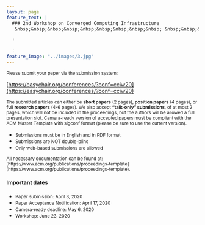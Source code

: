 ```yaml
---
layout: page
feature_text: | 
  ### 2nd Workshop on Converged Computing Infrastructure
   &nbsp;&nbsp;&nbsp;&nbsp;&nbsp;&nbsp;&nbsp;&nbsp;&nbsp; &nbsp;&nbsp;&nbsp;&nbsp;&nbsp;&nbsp;&nbsp;&nbsp;&nbsp; &nbsp;&nbsp;&nbsp;&nbsp;&nbsp;&nbsp;&nbsp;&nbsp;&nbsp; &nbsp;&nbsp;&nbsp;&nbsp;&nbsp;&nbsp;&nbsp;&nbsp;&nbsp;  &nbsp;&nbsp;&nbsp;&nbsp;&nbsp;&nbsp;&nbsp;&nbsp;&nbsp; &nbsp;&nbsp;&nbsp;&nbsp;&nbsp;&nbsp;&nbsp;&nbsp;&nbsp; June 23, 2020 Stockholm, Sweden

  :

  :
feature_image: "../images/3.jpg"
---
```

<small>
Please submit your paper via the submission system:</small>

[https://easychair.org/conferences/?conf=cciw20](https://easychair.org/conferences/?conf=cciw20)

<small>The submitted articles can either be **short papers** (2 pages), **position papers**
(4 pages), or **full research papers** (4-6 pages). We
also accept **“talk-only” submissions**, of at most 2 pages, which will not be included in the proceedings, but
the authors will be allowed a full presentation slot. 
Camera-ready version of accepted papers must be compliant with the ACM Master Template with sigconf  format (please be sure to use the current version).</small>

* <small>Submissions must be in English and in PDF format</small>
* <small>Submissions are NOT double-blind</small>
* <small>Only web-based submissions are allowed</small>

<small>
All necessary documentation can be found at:<br/>
[https://www.acm.org/publications/proceedings-template](https://www.acm.org/publications/proceedings-template). 
</small>

#### Important dates

* <small>Paper submission: April 3, 2020</small>
* <small>Paper Acceptance Notification: April 17, 2020</small>
* <small>Camera-ready deadline: May 6, 2020</small>
* <small>Workshop: June 23, 2020</small>
